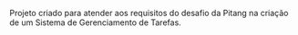 Projeto criado para atender aos requisitos do desafio da Pitang na criação de um Sistema de Gerenciamento de Tarefas.
